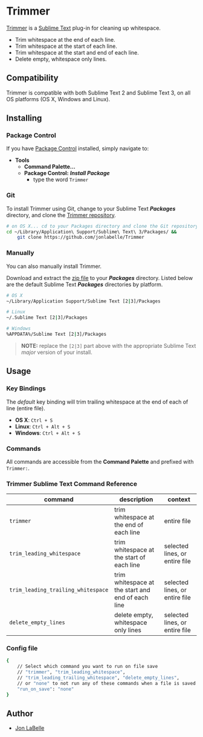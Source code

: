 Trimmer
=======

[Trimmer](http://jonlabelle.github.io/Trimmer/) is a [Sublime Text](http://www.sublimetext.com) plug-in for cleaning up whitespace.

- Trim whitespace at the end of each line.
- Trim whitespace at the start of each line.
- Trim whitespace at the start and end of each line.
- Delete empty, whitespace only lines.

## Compatibility

Trimmer is compatible with both Sublime Text 2 and Sublime Text 3, on all OS platforms (OS X, Windows and Linux).

## Installing

### Package Control

If you have [Package Control](https://sublime.wbond.net) installed, simply navigate to:

- **Tools**
    - **Command Palette...**
    - **Package Control:** ***Install Package***
        - type the word `Trimmer`

### Git

To install Trimmer using Git, change to your Sublime Text ***Packages*** directory, and clone the [Trimmer repository](https://github.com/jonlabelle/Trimmer).

```sh
# on OS X... cd to your Packages directory and clone the Git repository
cd ~/Library/Application\ Support/Sublime\ Text\ 3/Packages/ &&
    git clone https://github.com/jonlabelle/Trimmer
```

### Manually

You can also manually install Trimmer.

Download and extract the [zip file](https://github.com/jonlabelle/Trimmer/zipball/master) to your ***Packages*** directory. Listed below are the default Sublime Text ***Packages*** directories by platform.

```sh
# OS X
~/Library/Application Support/Sublime Text [2|3]/Packages

# Linux
~/.Sublime Text [2|3]/Packages

# Windows
%APPDATA%/Sublime Text [2|3]/Packages
```

> **NOTE:** replace the `[2|3]` part above with the appropriate Sublime Text *major* version of your install.

## Usage

### Key Bindings

The *default* key binding will trim trailing whitespace at the end of each of line (entire file).

- **OS X**: `Ctrl + S`
- **Linux**: `Ctrl + Alt + S`
- **Windows**: `Ctrl + Alt + S`

### Commands

All commands are accessible from the **Command Palette** and prefixed with `Trimmer:`.

### Trimmer Sublime Text Command Reference

|              command               |                    description                    |            context             |
| ---------------------------------- | ------------------------------------------------- | ------------------------------ |
| `trimmer`                          | trim whitespace at the end of each line           | entire file                    |
| `trim_leading_whitespace`          | trim whitespace at the start of each line         | selected lines, or entire file |
| `trim_leading_trailing_whitespace` | trim whitespace at the start and end of each line | selected lines, or entire file |
| `delete_empty_lines`               | delete empty, whitespace only lines               | selected lines, or entire file |


### Config file

```sh
{
    // Select which command you want to run on file save
    // "trimmer", "trim_leading_whitespace", 
    // "trim_leading_trailing_whitespace", "delete_empty_lines", 
    // or "none" to not run any of these commands when a file is saved.
    "run_on_save": "none"
}
```

## Author

- [Jon LaBelle](http://jonlabelle.com/)
